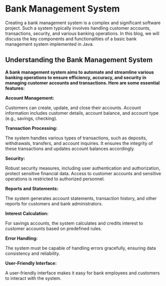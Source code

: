 # Bank Management System
<p>Creating a bank management system is a complex and significant software project. Such a system typically involves handling customer accounts, transactions, security, and various banking operations. In this blog, we will discuss the key components and functionalities of a basic bank management system implemented in Java.</p>
<h2>Understanding the Bank Management System</h2>
<b>A bank management system aims to automate and streamline various banking operations to ensure efficiency, accuracy, and security in managing customer accounts and transactions. Here are some essential features:</b>

<b>Account Management:</b>
<p>Customers can create, update, and close their accounts. Account information includes customer details, account balance, and account type (e.g., savings, checking).</p>

<b>Transaction Processing:</b>
<p>The system handles various types of transactions, such as deposits, withdrawals, transfers, and account inquiries. It ensures the integrity of these transactions and updates account balances accordingly.</p>

<b>Security:</b>
<p>Robust security measures, including user authentication and authorization, protect sensitive financial data. Access to customer accounts and sensitive operations is restricted to authorized personnel.</p>

<b>Reports and Statements:</b>
<p>The system generates account statements, transaction history, and other reports for customers and bank administrators.</p>

<b>Interest Calculation:</b>
<p>For savings accounts, the system calculates and credits interest to customer accounts based on predefined rules.</p>

<b>Error Handling:</b>
<p>The system must be capable of handling errors gracefully, ensuring data consistency and reliability.</p>

<b>User-Friendly Interface:</b>
<p>A user-friendly interface makes it easy for bank employees and customers to interact with the system.</p>

